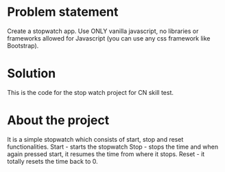 # Problem statement
Create a stopwatch app. Use ONLY vanilla javascript, no libraries or frameworks allowed for Javascript (you can use any css framework like Bootstrap).
# Solution
This is the code for the stop watch project for CN skill test.
# About the project
It is a simple stopwatch which consists of start, stop and reset functionalities.
Start - starts the stopwatch
Stop - stops the time and when again pressed start, it resumes the time from where it stops.
Reset - it totally resets the time back to 0.

